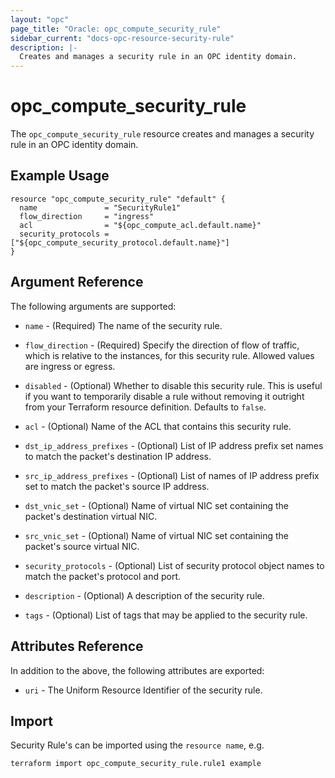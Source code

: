 ```yaml
---
layout: "opc"
page_title: "Oracle: opc_compute_security_rule"
sidebar_current: "docs-opc-resource-security-rule"
description: |-
  Creates and manages a security rule in an OPC identity domain.
---
```


# opc\_compute\_security\_rule

The ``opc_compute_security_rule`` resource creates and manages a security rule in an OPC identity domain.

## Example Usage

```
resource "opc_compute_security_rule" "default" {
  name               = "SecurityRule1"
  flow_direction     = "ingress"
  acl                = "${opc_compute_acl.default.name}"
  security_protocols = ["${opc_compute_security_protocol.default.name}"]
}
```

## Argument Reference

The following arguments are supported:

* `name` - (Required) The name of the security rule.

* `flow_direction` - (Required) Specify the direction of flow of traffic, which is relative to the instances, for this security rule. Allowed values are ingress or egress.

* `disabled` - (Optional) Whether to disable this security rule. This is useful if you want to temporarily disable a rule without removing it outright from your Terraform resource definition. Defaults to `false`.

* `acl` - (Optional) Name of the ACL that contains this security rule.

* `dst_ip_address_prefixes` - (Optional) List of IP address prefix set names to match the packet's destination IP address.

* `src_ip_address_prefixes` - (Optional) List of names of IP address prefix set to match the packet's source IP address.

* `dst_vnic_set` - (Optional) Name of virtual NIC set containing the packet's destination virtual NIC.

* `src_vnic_set` - (Optional) Name of virtual NIC set containing the packet's source virtual NIC.

* `security_protocols` - (Optional) List of security protocol object names to match the packet's protocol and port.

* `description` - (Optional) A description of the security rule.

* `tags` - (Optional) List of tags that may be applied to the security rule.

## Attributes Reference

In addition to the above, the following attributes are exported:

* `uri` - The Uniform Resource Identifier of the security rule.

## Import

Security Rule's can be imported using the `resource name`, e.g.

```
terraform import opc_compute_security_rule.rule1 example
```
